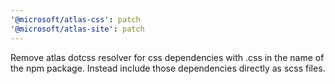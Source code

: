 ```yaml
---
'@microsoft/atlas-css': patch
'@microsoft/atlas-site': patch
---
```


Remove atlas dotcss resolver for css dependencies with .css in the name of the npm package. Instead include those dependencies directly as scss files.
